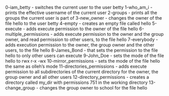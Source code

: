 0-iam_betty -  switches the current user to the user betty
1-who_am_i -  prints the effective username of the current user
2-groups -  prints all the groups the current user is part of
3-new_owner -  changes the owner of the file hello to the user betty
4-empty -  creates an empty file called hello
5-execute -  adds execute permission to the owner of the file hello
6-multiple_permissions -  adds execute permission to the owner and the group owner, and read permission to other users, to the file hello
7-everybody -  adds execution permission to the owner, the group owner and the other users, to the file hello
8-James_Bond -  that sets the permission to the file hello to only other users can execute
9-John_Doe -  sets the mode of the file hello to rwx r-x -wx
10-mirror_permissions -  sets the mode of the file hello the same as olleh’s mode
11-directories_permissions -  adds execute permission to all subdirectories of the current directory for the owner, the group owner and all other users
12-directory_permissions -  creates a directory called my_dir with permissions 751 in the working directory
13-change_group -  changes the group owner to school for the file hello